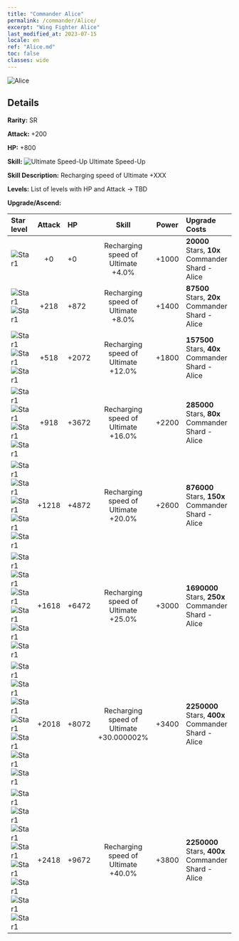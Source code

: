 ```yaml
---
title: "Commander Alice"
permalink: /commander/Alice/
excerpt: "Wing Fighter Alice"
last_modified_at: 2023-07-15
locale: en
ref: "Alice.md"
toc: false
classes: wide
---
```



 ![Alice](/images/commander/actor_debris_3.png)

## Details

 **Rarity:** SR 

 **Attack:** +200

 **HP:** +800

 **Skill:** ![Ultimate Speed-Up](/images/commander/actor_skill_01.png) Ultimate Speed-Up

 **Skill Description:**  Recharging speed of Ultimate +XXX

 **Levels:**  List of levels with HP and Attack -> TBD

 **Upgrade/Ascend:**  

  |  Star level | Attack | HP |  Skill | Power | Upgrade Costs |
  |:------|:----:|:------|:-------:|:---------:|:--------------|
  | ![Star1](/images/s1.png)  | +0  | +0  | Recharging speed of Ultimate +4.0%  | +1000  | **20000** Stars, **10x** Commander Shard - Alice |
  | ![Star1](/images/s1.png)![Star1](/images/s1.png)  | +218  | +872  | Recharging speed of Ultimate +8.0%  | +1400  | **87500** Stars, **20x** Commander Shard - Alice |
  | ![Star1](/images/s1.png)![Star1](/images/s1.png)![Star1](/images/s1.png)  | +518  | +2072  | Recharging speed of Ultimate +12.0%  | +1800  | **157500** Stars, **40x** Commander Shard - Alice |
  | ![Star1](/images/s1.png)![Star1](/images/s1.png)![Star1](/images/s1.png)![Star1](/images/s1.png)  | +918  | +3672  | Recharging speed of Ultimate +16.0%  | +2200  | **285000** Stars, **80x** Commander Shard - Alice |
  | ![Star1](/images/s1.png)![Star1](/images/s1.png)![Star1](/images/s1.png)![Star1](/images/s1.png)![Star1](/images/s1.png)  | +1218  | +4872  | Recharging speed of Ultimate +20.0%  | +2600  | **876000** Stars, **150x** Commander Shard - Alice |
  | ![Star1](/images/s1.png)![Star1](/images/s1.png)![Star1](/images/s1.png)![Star1](/images/s1.png)![Star1](/images/s1.png)![Star1](/images/s1.png)  | +1618  | +6472  | Recharging speed of Ultimate +25.0%  | +3000  | **1690000** Stars, **250x** Commander Shard - Alice |
  | ![Star1](/images/s1.png)![Star1](/images/s1.png)![Star1](/images/s1.png)![Star1](/images/s1.png)![Star1](/images/s1.png)![Star1](/images/s1.png)![Star1](/images/s1.png)  | +2018  | +8072  | Recharging speed of Ultimate +30.000002%  | +3400  | **2250000** Stars, **400x** Commander Shard - Alice |
  | ![Star1](/images/s1.png)![Star1](/images/s1.png)![Star1](/images/s1.png)![Star1](/images/s1.png)![Star1](/images/s1.png)![Star1](/images/s1.png)![Star1](/images/s1.png)![Star1](/images/s1.png)  | +2418  | +9672  | Recharging speed of Ultimate +40.0%  | +3800  | **2250000** Stars, **400x** Commander Shard - Alice |

